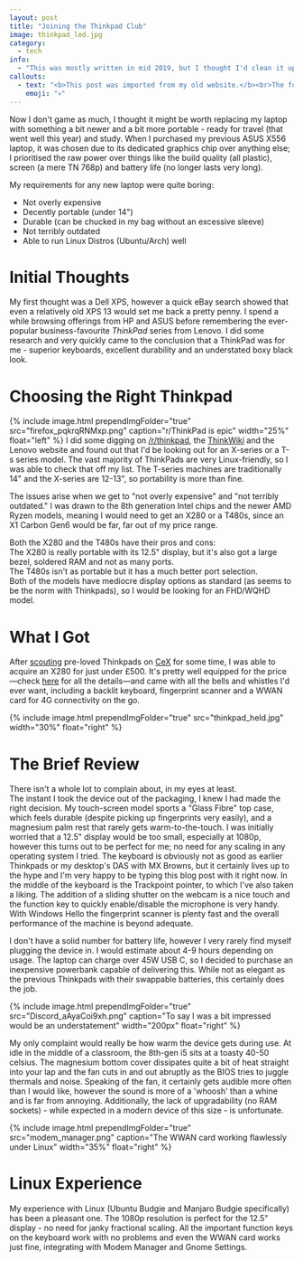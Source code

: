 ```yaml
---
layout: post
title: "Joining the Thinkpad Club"
image: thinkpad_led.jpg
category:
  - tech
info:
  - "This was mostly written in mid 2019, but I thought I'd clean it up and post it now rather than letting it sit and collect dust in my notes."
callouts:
  - text: "<b>This post was imported from my old website.</b><br>The formatting may be weird and the content may be outdated or rough to read."
    emoji: "💀"
---
```


Now I don't game as much, I thought it might be worth replacing my laptop with something a bit newer and a bit more portable - ready for travel (that went well this year) and study. When I purchased my previous ASUS X556 laptop, it was chosen due to its dedicated graphics chip over anything else; I prioritised the raw power over things like the build quality (all plastic), screen (a mere TN 768p) and battery life (no longer lasts very long).

My requirements for any new laptop were quite boring:
- Not overly expensive
- Decently portable (under 14")
- Durable (can be chucked in my bag without an excessive sleeve)
- Not terribly outdated
- Able to run Linux Distros (Ubuntu/Arch) well

# Initial Thoughts
My first thought was a Dell XPS, however a quick eBay search showed that even a relatively old XPS 13 would set me back a pretty penny. I spend a while browsing offerings from HP and ASUS before remembering the ever-popular business-favourite *ThinkPad* series from Lenovo. I did some research and very quickly came to the conclusion that a ThinkPad was for me - superior keyboards, excellent durability and an understated boxy black look. 


# Choosing the Right Thinkpad
{% include image.html prependImgFolder="true" src="firefox_pqkrqRNMxp.png" caption="r/ThinkPad is epic" width="25%" float="left" %}
I did some digging on [/r/thinkpad](https://reddit.com/r/thinkpad), the [ThinkWiki](https://thinkwiki.com) and the Lenovo website and found out that I'd be looking out for an X-series or a T-s series model. The vast majority of ThinkPads are very Linux-friendly, so I was able to check that off my list. The T-series machines are traditionally 14" and the X-series are 12-13", so portability is more than fine.  

The issues arise when we get to "not overly expensive" and "not terribly outdated." I was drawn to the 8th generation Intel chips and the newer AMD Ryzen models, meaning I would need to get an X280 or a T480s, since an X1 Carbon Gen6 would be far, far out of my price range.

Both the X280 and the T480s have their pros and cons:  
The X280 is really portable with its 12.5" display, but it's also got a large bezel, soldered RAM and not as many ports.  
The T480s isn't as portable but it has a much better port selection.  
Both of the models have mediocre display options as standard (as seems to be the norm with Thinkpads), so I would be looking for an FHD/WQHD model.

# What I Got
After [scouting](https://git.tomr.me/tom/cex-scout) pre-loved Thinkpads on [CeX](https://webuy.com) for some time, I was able to acquire an X280 for just under £500. It's pretty well equipped for the price—check [here](https://wiki.tomr.me) for all the details—and came with all the bells and whistles I'd ever want, including a backlit keyboard, fingerprint scanner and a WWAN card for 4G connectivity on the go.

{% include image.html prependImgFolder="true" src="thinkpad_held.jpg" width="30%" float="right" %}

# The Brief Review
There isn't a whole lot to complain about, in my eyes at least.  
The instant I took the device out of the packaging, I knew I had made the right decision. My touch-screen model sports a "Glass Fibre" top case, which feels durable (despite picking up fingerprints very easily), and a magnesium palm rest that rarely gets warm-to-the-touch. I was initially worried that a 12.5" display would be too small, especially at 1080p, however this turns out to be perfect for me; no need for any scaling in any operating system I tried. The keyboard is obviously not as good as earlier Thinkpads or my desktop's DAS with MX Browns, but it certainly lives up to the hype and I'm very happy to be typing this blog post with it right now. In the middle of the keyboard is the Trackpoint pointer, to which I've also taken a liking. The addition of a sliding shutter on the webcam is a nice touch and the function key to quickly enable/disable the microphone is very handy. With Windows Hello the fingerprint scanner is plenty fast and the overall performance of the machine is beyond adequate.

I don't have a solid number for battery life, however I very rarely  find myself plugging the device in. I would estimate about 4-9 hours depending on usage. The laptop can charge over 45W USB C, so I decided to purchase an inexpensive powerbank capable of delivering this. While not as elegant as the previous Thinkpads with their swappable batteries, this certainly does the job.

{% include image.html prependImgFolder="true" src="Discord_aAyaCoi9xh.png" caption="To say I was a bit impressed would be an understatement" width="200px" float="right" %}

My only complaint would really be how warm the device gets during use. At idle in the middle of a classroom, the 8th-gen i5 sits at a toasty 40-50 celsius. The magnesium bottom cover dissipates quite a bit of heat straight into your lap and the fan cuts in and out abruptly as the BIOS tries to juggle thermals and noise. Speaking of the fan, it certainly gets audible more often than I would like, however the sound is more of a 'whoosh' than a whine and is far from annoying.
Additionally, the lack of upgradability (no RAM sockets) - while expected in a modern device of this size - is unfortunate.

{% include image.html prependImgFolder="true" src="modem_manager.png" caption="The WWAN card working flawlessly under Linux" width="35%" float="right" %}
# Linux Experience
My experience with Linux (Ubuntu Budgie and Manjaro Budgie specifically) has been a pleasant one. The 1080p resolution is perfect for the 12.5" display - no need for janky fractional scaling. All the important function keys on the keyboard work with no problems and even the WWAN card works just fine, integrating with Modem Manager and Gnome Settings.
